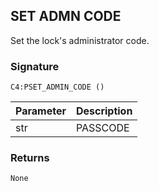 ## SET ADMN CODE

Set the lock's administrator code.


### Signature

`C4:PSET_ADMIN_CODE ()`


| Parameter | Description |
| --- | --- |
| str | PASSCODE |


### Returns

`None`
